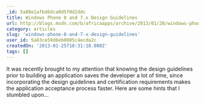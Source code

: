 ```yaml
---
_id: 5a88e1afbd6dca0d5f0d2ddc
title: Windows Phone 8 and 7.x Design Guidelines
url: http://blogs.msdn.com/b/africaapps/archive/2013/01/20/windows-phone-8-design-guidelines.aspx
category: articles
slug: 'windows-phone-8-and-7-x-design-guidelines'
user_id: 5a83ce59d6eb0005c4ecda2c
createdOn: '2013-01-25T18:31:18.000Z'
tags: []
---
```


It was recently brought to my attention that knowing the design guidelines prior to building an application saves the developer a lot of time, since incorporating the design guidelines and certification requirements makes the application acceptance process faster. Here are some hints that I stumbled upon...
